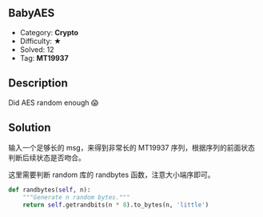 ## BabyAES

+ Category: **Crypto**
+ Difficulty: ★
+ Solved: 12
+ Tag: **MT19937**

## Description

Did AES random enough 😱

## Solution

输入一个足够长的 msg，来得到非常长的 MT19937 序列，根据序列的前面状态判断后续状态是否吻合。

这里需要判断 random 库的 randbytes 函数，注意大小端序即可。

```python
def randbytes(self, n):
    """Generate n random bytes."""
    return self.getrandbits(n * 8).to_bytes(n, 'little')
```